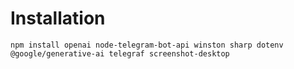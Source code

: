 # Installation


```angular2html
npm install openai node-telegram-bot-api winston sharp dotenv @google/generative-ai telegraf screenshot-desktop
```

